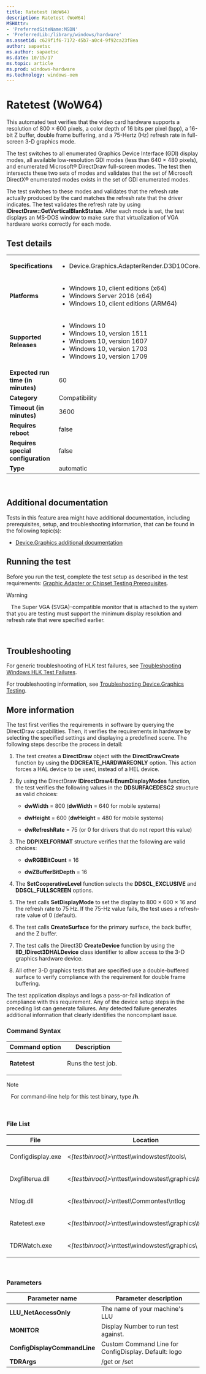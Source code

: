 ```yaml
---
title: Ratetest (WoW64)
description: Ratetest (WoW64)
MSHAttr:
- 'PreferredSiteName:MSDN'
- 'PreferredLib:/library/windows/hardware'
ms.assetid: c629f1f6-7172-45b7-a0c4-9f92ca23f8ea
author: sapaetsc
ms.author: sapaetsc
ms.date: 10/15/17
ms.topic: article
ms.prod: windows-hardware
ms.technology: windows-oem
---
```


# <span id="p_hlk_test.17ee2eaf-9b21-4e07-bb5e-9f32f4fe33ac"></span>Ratetest (WoW64)


This automated test verifies that the video card hardware supports a resolution of 800 × 600 pixels, a color depth of 16 bits per pixel (bpp), a 16-bit Z buffer, double frame buffering, and a 75-Hertz (Hz) refresh rate in full-screen 3-D graphics mode.

The test switches to all enumerated Graphics Device Interface (GDI) display modes, all available low-resolution GDI modes (less than 640 × 480 pixels), and enumerated Microsoft® DirectDraw full-screen modes. The test then intersects these two sets of modes and validates that the set of Microsoft DirectX® enumerated modes exists in the set of GDI enumerated modes.

The test switches to these modes and validates that the refresh rate actually produced by the card matches the refresh rate that the driver indicates. The test validates the refresh rate by using **IDirectDraw::GetVerticalBlankStatus**. After each mode is set, the test displays an MS-DOS window to make sure that virtualization of VGA hardware works correctly for each mode.

## Test details
|||
|---|---|
| **Specifications**  | <ul><li>Device.Graphics.AdapterRender.D3D10Core.D3D10CorePrimary</li></ul> |  
| **Platforms**   | <ul><li>Windows 10, client editions (x64)</li><li>Windows Server 2016 (x64)</li><li>Windows 10, client editions (ARM64)</li></ul> |
| **Supported Releases** | <ul><li>Windows 10</li><li>Windows 10, version 1511</li><li>Windows 10, version 1607</li><li>Windows 10, version 1703</li><li>Windows 10, version 1709</li></ul> |
|**Expected run time (in minutes)**| 60 |
|**Category**| Compatibility |
|**Timeout (in minutes)**| 3600 |
|**Requires reboot**| false |
|**Requires special configuration**| false |
|**Type**| automatic |

 

## <span id="Additional_documentation"></span><span id="additional_documentation"></span><span id="ADDITIONAL_DOCUMENTATION"></span>Additional documentation


Tests in this feature area might have additional documentation, including prerequisites, setup, and troubleshooting information, that can be found in the following topic(s):

-   [Device.Graphics additional documentation](device-graphics-additional-documentation.md)

## <span id="Running_the_test"></span><span id="running_the_test"></span><span id="RUNNING_THE_TEST"></span>Running the test


Before you run the test, complete the test setup as described in the test requirements: [Graphic Adapter or Chipset Testing Prerequisites](graphic-adapter-or-chipset-testing-prerequisites.md).

>[!WARNING]
>  
The Super VGA (SVGA)–compatible monitor that is attached to the system that you are testing must support the minimum display resolution and refresh rate that were specified earlier.

 

## <span id="Troubleshooting"></span><span id="troubleshooting"></span><span id="TROUBLESHOOTING"></span>Troubleshooting


For generic troubleshooting of HLK test failures, see [Troubleshooting Windows HLK Test Failures](..\user\troubleshooting-windows-hlk-test-failures.md).

For troubleshooting information, see [Troubleshooting Device.Graphics Testing](troubleshooting-devicegraphics-testing.md).

## <span id="More_information"></span><span id="more_information"></span><span id="MORE_INFORMATION"></span>More information


The test first verifies the requirements in software by querying the DirectDraw capabilities. Then, it verifies the requirements in hardware by selecting the specified settings and displaying a predefined scene. The following steps describe the process in detail:

1.  The test creates a **DirectDraw** object with the **DirectDrawCreate** function by using the **DDCREATE\_HARDWAREONLY** option. This action forces a HAL device to be used, instead of a HEL device.

2.  By using the DirectDraw **IDirectDraw4:EnumDisplayModes** function, the test verifies the following values in the **DDSURFACEDESC2** structure as valid choices:

    -   **dwWidth** = 800 (**dwWidth** = 640 for mobile systems)

    -   **dwHeight** = 600 (**dwHeight** = 480 for mobile systems)

    -   **dwRefreshRate** = 75 (or 0 for drivers that do not report this value)

3.  The **DDPIXELFORMAT** structure verifies that the following are valid choices:

    -   **dwRGBBitCount** = 16

    -   **dwZBufferBitDepth** = 16

4.  The **SetCooperativeLevel** function selects the **DDSCL\_EXCLUSIVE** and **DDSCL\_FULLSCREEN** options.

5.  The test calls **SetDisplayMode** to set the display to 800 × 600 × 16 and the refresh rate to 75 Hz. If the 75-Hz value fails, the test uses a refresh-rate value of 0 (default).

6.  The test calls **CreateSurface** for the primary surface, the back buffer, and the Z buffer.

7.  The test calls the Direct3D **CreateDevice** function by using the **IID\_IDirect3DHALDevice** class identifier to allow access to the 3-D graphics hardware device.

8.  All other 3-D graphics tests that are specified use a double-buffered surface to verify compliance with the requirement for double frame buffering.

The test application displays and logs a pass-or-fail indication of compliance with this requirement. Any of the device setup steps in the preceding list can generate failures. Any detected failure generates additional information that clearly identifies the noncompliant issue.

### <span id="Command_Syntax"></span><span id="command_syntax"></span><span id="COMMAND_SYNTAX"></span>Command Syntax

<table>
<colgroup>
<col width="50%" />
<col width="50%" />
</colgroup>
<thead>
<tr class="header">
<th>Command option</th>
<th>Description</th>
</tr>
</thead>
<tbody>
<tr class="odd">
<td><p><strong>Ratetest</strong></p></td>
<td><p>Runs the test job.</p></td>
</tr>
</tbody>
</table>

>[!NOTE]
>  
For command-line help for this test binary, type **/h**.

 

### <span id="File_List"></span><span id="file_list"></span><span id="FILE_LIST"></span>File List

<table>
<colgroup>
<col width="50%" />
<col width="50%" />
</colgroup>
<thead>
<tr class="header">
<th>File</th>
<th>Location</th>
</tr>
</thead>
<tbody>
<tr class="odd">
<td><p>Configdisplay.exe</p></td>
<td><p><em>&lt;[testbinroot]&gt;</em>\nttest\windowstest\tools\</p></td>
</tr>
<tr class="even">
<td><p>Dxgfilterua.dll</p></td>
<td><p><em>&lt;[testbinroot]&gt;</em>\nttest\windowstest\graphics\tests\gdi\</p></td>
</tr>
<tr class="odd">
<td><p>Ntlog.dll</p></td>
<td><p><em>&lt;[testbinroot]&gt;</em>\nttest\Commontest\ntlog</p></td>
</tr>
<tr class="even">
<td><p>Ratetest.exe</p></td>
<td><p><em>&lt;[testbinroot]&gt;</em>\nttest\windowstest\graphics\tests\gdi</p></td>
</tr>
<tr class="odd">
<td><p>TDRWatch.exe</p></td>
<td><p><em>&lt;[testbinroot]&gt;</em>\nttest\windowstest\graphics\</p></td>
</tr>
</tbody>
</table>

 

### <span id="Parameters"></span><span id="parameters"></span><span id="PARAMETERS"></span>Parameters

| Parameter name               | Parameter description                                |
|------------------------------|------------------------------------------------------|
| **LLU\_NetAccessOnly**       | The name of your machine's LLU                       |
| **MONITOR**                  | Display Number to run test against.                  |
| **ConfigDisplayCommandLine** | Custom Command Line for ConfigDisplay. Default: logo |
| **TDRArgs**                  | /get or /set                                         |

 

 

 






